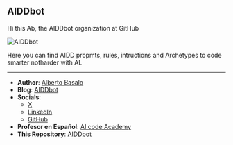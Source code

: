## AIDDbot

Hi this Ab, the AIDDbot organization at GitHub

![AIDDbot]([AIDD-bot.jpg](https://github.com/AIDDbot/.github/blob/main/AIDD-bot.jpg))

Here you can find AIDD propmts, rules, intructions and Archetypes to code smarter notharder with AI.

---

- **Author**: [Alberto Basalo](https://albertobasalo.dev)
- **Blog**: [AIDDbot](https://aiddbot.com)
- **Socials**:
  - [X](https://x.com/albertobasalo)
  - [LinkedIn](https://www.linkedin.com/in/albertobasalo/)
  - [GitHub](https://github.com/albertobasalo)
- **Profesor en Español**: [AI code Academy](https://aicode.academy)
- **This Repository**: [AIDDbot](https://github.com/AIDDbot/AIDDbot)
